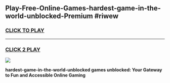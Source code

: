 
## Play-Free-Online-Games-hardest-game-in-the-world-unblocked-Premium #riwew
<h3>
<a href="https://premium.freeplayer.one?title=hardest-game-in-the-world-unblocked&ref=8M">CLICK TO PLAY</a></h3>
<hr>

<h3>
<a href="https://premium.freeplayer.one?title=hardest-game-in-the-world-unblocked&ref=8M">CLICK 2 PLAY</a>
  
</h3>

<a href="https://premium.freeplayer.one?title=hardest-game-in-the-world-unblocked&ref=8M"><img src="https://clearcache.store/games.png"></a>


**hardest-game-in-the-world-unblocked games unblocked: Your Gateway to Fun and Accessible Online Gaming**
